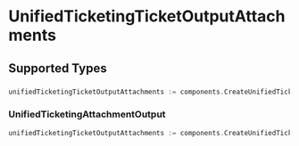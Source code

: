 # UnifiedTicketingTicketOutputAttachments


## Supported Types

### 

```go
unifiedTicketingTicketOutputAttachments := components.CreateUnifiedTicketingTicketOutputAttachmentsStr(string{/* values here */})
```

### UnifiedTicketingAttachmentOutput

```go
unifiedTicketingTicketOutputAttachments := components.CreateUnifiedTicketingTicketOutputAttachmentsUnifiedTicketingAttachmentOutput(components.UnifiedTicketingAttachmentOutput{/* values here */})
```

